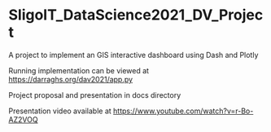# SligoIT_DataScience2021_DV_Project
A project to implement an GIS interactive dashboard using Dash and Plotly

Running implementation can be viewed at https://darraghs.org/dav2021/app.py

Project proposal and presentation in docs directory

Presentation video available at https://www.youtube.com/watch?v=r-Bo-AZ2VOQ
